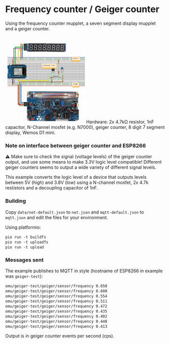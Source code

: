 Frequency counter / Geiger counter
==================================

Using the frequency counter mupplet, a seven segment display mupplet and
a geiger counter.

<img src="https://github.com/muwerk/examples/blob/master/Resources/FrequencyCounter.jpg" width="50%">
Hardware: 2x 4.7kΩ resistor, 1nF capacitor, N-Channel mosfet (e.g. N7000),
geiger counter, 8 digit 7 segment display, Wemos D1 mini.

### Note on interface between geiger counter and ESP8266

⚠️ Make sure to check the signal (voltage levels) of the geiger counter output, and use some means to
make 3.3V logic level compatible! Different geiger counters seems to output a wide variety of different
signal levels. 

This example converts the logic level of a device that outputs levels between 5V (high) and 3.8V (low) using
a N-channel mosfet, 2x 4.7k restistors and a decoupling capacitor of 1nF.

### Building

Copy `data/net-default.json` to `net.json` and `mqtt-default.json` to `mqtt.json` and edit
the files for your environment.

Using platformio:

```
pio run -t buildfs
pio run -t uploadfs
pio run -t upload
```

### Messages sent

The example publishes to MQTT in style (hostname of ESP8266 in example was `geiger-test`):

```
omu/geiger-test/geiger/sensor/frequency 0.650
omu/geiger-test/geiger/sensor/frequency 0.600
omu/geiger-test/geiger/sensor/frequency 0.554
omu/geiger-test/geiger/sensor/frequency 0.511
omu/geiger-test/geiger/sensor/frequency 0.472
omu/geiger-test/geiger/sensor/frequency 0.435
omu/geiger-test/geiger/sensor/frequency 0.402
omu/geiger-test/geiger/sensor/frequency 0.448
omu/geiger-test/geiger/sensor/frequency 0.413
```

Output is in geiger counter events per second (cps).